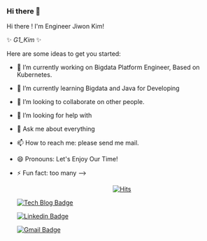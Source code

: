 ### Hi there 👋

Hi there ! I'm Engineer Jiwon Kim!



✨ _G1_Kim_ ✨

Here are some ideas to get you started:

- 🔭 I’m currently working on Bigdata Platform Engineer, Based on Kubernetes.
- 🌱 I’m currently learning Bigdata and Java for Developing
- 👯 I’m looking to collaborate on other people.
- 🤔 I’m looking for help with 
- 💬 Ask me about everything
- 📫 How to reach me: please send me mail.
- 😄 Pronouns: Let's Enjoy Our Time!
- ⚡ Fun fact: too many
-->


  <div align=center>
	
  [![Hits](https://hits.seeyoufarm.com/api/count/incr/badge.svg?url=https%3A%2F%2Fgithub.com%2Fgoodday-g1)](https://github.com/goodday-g1) 
	
  </div>
  
  [![Tech Blog Badge](http://img.shields.io/badge/-Tech%20blog-black?style=flat-square&logo=github&link=https://zzsza.github.io/)](https://g1-kim.tistory.com/)
	
  [![Linkedin Badge](https://img.shields.io/badge/-LinkedIn-blue?style=flat-square&logo=Linkedin&logoColor=white&link=https://www.linkedin.com/in/seong-yun-byeon-8183a8113/)](https://www.linkedin.com/in/jiwon-kim-73816b203/)
	
  [![Gmail Badge](https://img.shields.io/badge/Gmail-d14836?style=flat-square&logo=Gmail&logoColor=white&link=mailto:jwdalnim@gmail.com)](mailto:jwdalnim@gmail.com)
	
